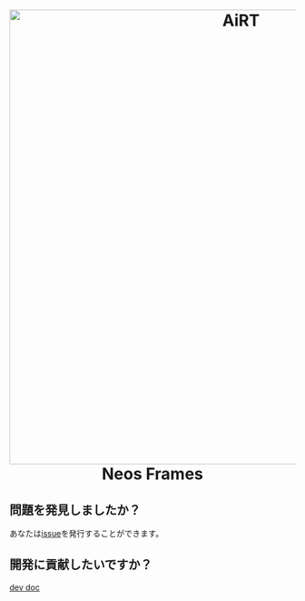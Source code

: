 <h1 align="center">
  <a href="https://image.kokoa.dev/"><img src="./public.jpg" alt="AiRT" width="800"></a>
  <br>
  Neos Frames
</h1>

## 問題を発見しましたか？
あなたは[issue](https://github.com/rassi0429/image.kokoa.dev/issues)を発行することができます。

## 開発に貢献したいですか？
[dev doc](./developer-doc.md)
